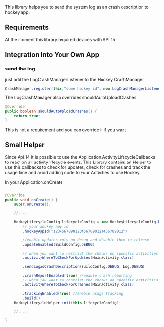 This library helps you to send the system log as an crash description to hockey app.

## Requirements
At the moment this library required devices with API 15

## Integration Into Your Own App

### send the log

just add the LogCrashManagerListener to the Hockey CrashManager


```java
CrashManager.register(this,"some hockey id", new LogCrashManagerListener(getApplicationContext(), Log.DEBUG));
```

The LogCrashManager also overrides shouldAutoUploadCrashes
```java
@Override
public boolean shouldAutoUploadCrashes() {
    return true;
}
```
This is not a requirement and you can override it if you want


## Small Helper

Since Api 14 it is possible to use the Application.ActivityLifecycleCallbacks to react on all activity lifecycle events.
This Library contains an Helper to use this callbacks to check for updates, check for crashes and track the usage time
and avoid adding code to your Activities to use Hockey.

In your Application.onCreate

```java

@Override
public void onCreate() {
    super.onCreate();

    //....

    HockeyLifecycleConfig lifecycleConfig = new HockeyLifecycleConfig.Builder(this)
        // your hockey app id
        .hockeyAppId("12345678901234567890123456789012")

        //enable updates only on debug and disable them in release
        .updateEnabled(BuildConfig.DEBUG)

        // when you want to restrict the checks on specific activities
        .activityWhereToCheckForUpdates(MainActivity.class)

        .sendLogAsCrashDescription(BuildConfig.DEBUG, Log.DEBUG)

        .crashReportEnabled(true) //enable crash reporting
        // when you want to restrict the checks on specific activities
        .activityWhereToCheckForCrashes(MainActivity.class)

        .trackingEnabled(true) //enable usage tracking
        .build();
    HockeyLifecycleHelper.init(this,lifecycleConfig);

    //....

}

```


